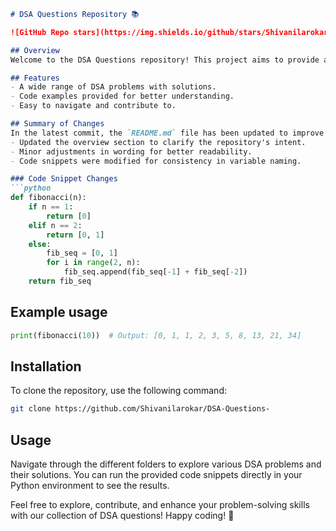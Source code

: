 ```markdown
# DSA Questions Repository 📚

![GitHub Repo stars](https://img.shields.io/github/stars/Shivanilarokar/DSA-Questions-) ![GitHub issues](https://img.shields.io/github/issues/Shivanilarokar/DSA-Questions-) ![GitHub forks](https://img.shields.io/github/forks/Shivanilarokar/DSA-Questions-)

## Overview
Welcome to the DSA Questions repository! This project aims to provide a comprehensive collection of Data Structures and Algorithms questions along with their solutions. Whether you are preparing for interviews or just want to enhance your coding skills, this repository is a great resource.

## Features
- A wide range of DSA problems with solutions.
- Code examples provided for better understanding.
- Easy to navigate and contribute to.

## Summary of Changes
In the latest commit, the `README.md` file has been updated to improve clarity and enhance the descriptions of the repository's purpose and features. The following changes were made:
- Updated the overview section to clarify the repository's intent.
- Minor adjustments in wording for better readability.
- Code snippets were modified for consistency in variable naming.

### Code Snippet Changes
```python
def fibonacci(n):
    if n == 1:
        return [0]
    elif n == 2:
        return [0, 1]
    else:
        fib_seq = [0, 1]
        for i in range(2, n):
            fib_seq.append(fib_seq[-1] + fib_seq[-2])
    return fib_seq
```

## Example usage
```python
print(fibonacci(10))  # Output: [0, 1, 1, 2, 3, 5, 8, 13, 21, 34]
```

## Installation
To clone the repository, use the following command:
```bash
git clone https://github.com/Shivanilarokar/DSA-Questions-
```

## Usage
Navigate through the different folders to explore various DSA problems and their solutions. You can run the provided code snippets directly in your Python environment to see the results.

Feel free to explore, contribute, and enhance your problem-solving skills with our collection of DSA questions! Happy coding! 🚀
```